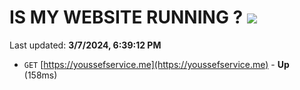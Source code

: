 # IS MY WEBSITE RUNNING ? [![](https://img.shields.io/static/v1?label=Sponsor&message=%E2%9D%A4&logo=GitHub&color=%23fe8e86)](https://github.com/sponsors/<username>)

Last updated: **3/7/2024, 6:39:12 PM**

- `GET` [https://youssefservice.me](https://youssefservice.me) - **Up** (158ms)
